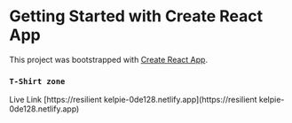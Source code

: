 # Getting Started with Create React App
This project was bootstrapped with [Create React App](https://github.com/facebook/create-react-app).


### `T-Shirt zone`


Live Link [https://resilient kelpie-0de128.netlify.app](https://resilient kelpie-0de128.netlify.app)
